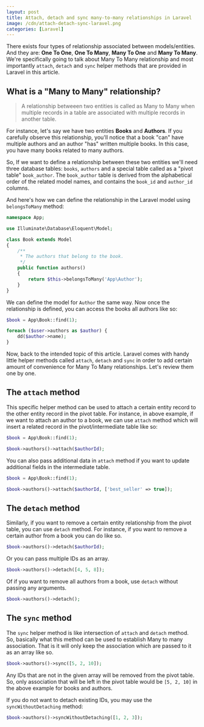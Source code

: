 ```yaml
---
layout: post
title: Attach, detach and sync many-to-many relationships in Laravel
image: /cdn/attach-detach-sync-laravel.png
categories: [Laravel]
---
```


There exists four types of relationship associated between models/entities. And they are: **One To One**, **One To Many**, **Many To One** and **Many To Many**. We're specifically going to talk about Many To Many relationship and most importantly `attach`, `detach` and `sync` helper methods that are provided in Laravel in this article.

## What is a "Many to Many" relationship?

> A relationship betweeen two entities is called as Many to Many when multiple records in a table are associated with multiple records in another table. 

For instance, let's say we have two entities **Books** and **Authors**. If you carefully observe this relationship, you'll notice that a book "can" have multiple authors and an author "has" written multiple books. In this case, you have many books related to many authors. 

So, If we want to define a relationship between these two entities we'll need three database tables: `books`, `authors` and a special table called as a "pivot table" `book_author`. The  `book_author` table is derived from the alphabetical order of the related model names, and contains the `book_id` and `author_id` columns.

And here's how we can define the relationship in the Laravel model using `belongsToMany` method:

```php
namespace App;

use Illuminate\Database\Eloquent\Model;

class Book extends Model
{
    /**
     * The authors that belong to the book.
     */
    public function authors()
    {
        return $this->belongsToMany('App\Author');
    }
}
```

We can define the model for `Author` the same way. Now once the relationship is defined, you can access the books all authors like so:

```php
$book = App\Book::find(1);

foreach ($user->authors as $author) {
    dd($author->name);
}
```

Now, back to the intended topic of this article. Laravel comes with handy little helper methods called `attach`, `detach` and `sync` in order to add certain amount of convenience for Many To Many relationships. Let's review them one by one.

## The `attach` method

This specific helper method can be used to attach a certain entity record to the other entity record in the pivot table. For instance, in above example, if we want to attach an author to a book, we can use `attach` method which will insert a related record in the pivot/intermediate table like so:

```php
$book = App\Book::find(1);

$book->authors()->attach($authorId);
```

You can also pass additional data in `attach` method if you want to update additional fields in the intermediate table.

```php
$book = App\Book::find(1);

$book->authors()->attach($authorId, ['best_seller' => true]);
```

## The `detach` method

Similarly, if you want to remove a certain entity relationship from the pivot table, you can use `detach` method. For instance, if you want to remove a certain author from a book you can do like so.

```php
$book->authors()->detach($authorId);
```

Or you can pass multiple IDs as an array.

```php
$book->authors()->detach([4, 5, 8]);
```

Of if you want to remove all authors from a book, use `detach` without passing any arguments.

```php
$book->authors()->detach();
```

## The `sync` method

The `sync` helper method is like intersection of `attach` and `detach` method. So, basically what this method can be used to establish Many to many association. That is it will only keep the association which are passed to it as an array like so.

```php
$book->authors()->sync([5, 2, 10]);
```

Any IDs that are not in the given array will be removed from the pivot table. So, only association that will be left in the pivot table would be `[5, 2, 10]` in the above example for books and authors.

If you do not want to detach existing IDs, you may use the `syncWithoutDetaching` method:

```php
$book->authors()->syncWithoutDetaching([1, 2, 3]);
```
